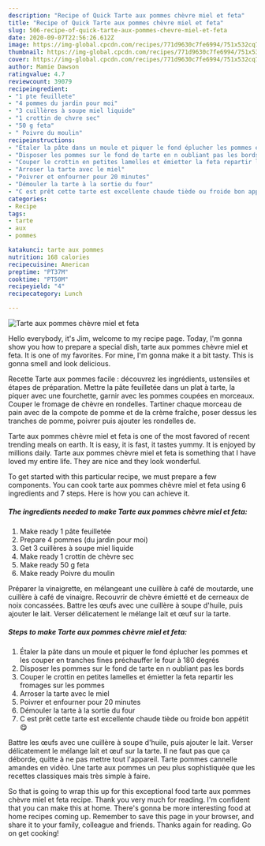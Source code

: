 ```yaml
---
description: "Recipe of Quick Tarte aux pommes chèvre miel et feta"
title: "Recipe of Quick Tarte aux pommes chèvre miel et feta"
slug: 506-recipe-of-quick-tarte-aux-pommes-chevre-miel-et-feta
date: 2020-09-07T22:56:26.612Z
image: https://img-global.cpcdn.com/recipes/771d9630c7fe6994/751x532cq70/tarte-aux-pommes-chevre-miel-et-feta-photo-principale-de-la-recette.jpg
thumbnail: https://img-global.cpcdn.com/recipes/771d9630c7fe6994/751x532cq70/tarte-aux-pommes-chevre-miel-et-feta-photo-principale-de-la-recette.jpg
cover: https://img-global.cpcdn.com/recipes/771d9630c7fe6994/751x532cq70/tarte-aux-pommes-chevre-miel-et-feta-photo-principale-de-la-recette.jpg
author: Mamie Dawson
ratingvalue: 4.7
reviewcount: 39079
recipeingredient:
- "1 pte feuillete"
- "4 pommes du jardin pour moi"
- "3 cuillères à soupe miel liquide"
- "1 crottin de chvre sec"
- "50 g feta"
- " Poivre du moulin"
recipeinstructions:
- "Étaler la pâte dans un moule et piquer le fond éplucher les pommes et les couper en tranches fines préchauffer le four à 180 degrés"
- "Disposer les pommes sur le fond de tarte en n oubliant pas les bords"
- "Couper le crottin en petites lamelles et émietter la feta repartir les fromages sur les pommes"
- "Arroser la tarte avec le miel"
- "Poivrer et enfourner pour 20 minutes"
- "Démouler la tarte à la sortie du four"
- "C est prêt cette tarte est excellente chaude tiède ou froide bon appétit 😋"
categories:
- Recipe
tags:
- tarte
- aux
- pommes

katakunci: tarte aux pommes 
nutrition: 168 calories
recipecuisine: American
preptime: "PT37M"
cooktime: "PT50M"
recipeyield: "4"
recipecategory: Lunch

---
```



![Tarte aux pommes chèvre miel et feta](https://img-global.cpcdn.com/recipes/771d9630c7fe6994/751x532cq70/tarte-aux-pommes-chevre-miel-et-feta-photo-principale-de-la-recette.jpg)

Hello everybody, it's Jim, welcome to my recipe page. Today, I'm gonna show you how to prepare a special dish, tarte aux pommes chèvre miel et feta. It is one of my favorites. For mine, I'm gonna make it a bit tasty. This is gonna smell and look delicious.

Recette Tarte aux pommes facile : découvrez les ingrédients, ustensiles et étapes de préparation. Mettre la pâte feuilletée dans un plat à tarte, la piquer avec une fourchette, garnir avec les pommes coupées en morceaux. Couper le fromage de chèvre en rondelles. Tartiner chaque morceau de pain avec de la compote de pomme et de la crème fraîche, poser dessus les tranches de pomme, poivrer puis ajouter les rondelles de.

Tarte aux pommes chèvre miel et feta is one of the most favored of recent trending meals on earth. It is easy, it is fast, it tastes yummy. It is enjoyed by millions daily. Tarte aux pommes chèvre miel et feta is something that I have loved my entire life. They are nice and they look wonderful.


To get started with this particular recipe, we must prepare a few components. You can cook tarte aux pommes chèvre miel et feta using 6 ingredients and 7 steps. Here is how you can achieve it.

<!--inarticleads1-->

##### The ingredients needed to make Tarte aux pommes chèvre miel et feta:

1. Make ready 1 pâte feuilletée
1. Prepare 4 pommes (du jardin pour moi)
1. Get 3 cuillères à soupe miel liquide
1. Make ready 1 crottin de chèvre sec
1. Make ready 50 g feta
1. Make ready  Poivre du moulin


Préparer la vinaigrette, en mélangeant une cuillère à café de moutarde, une cuillère à café de vinaigre. Recouvrir de chèvre émietté et de cerneaux de noix concassées. Battre les œufs avec une cuillère à soupe d&#39;huile, puis ajouter le lait. Verser délicatement le mélange lait et œuf sur la tarte. 

<!--inarticleads2-->

##### Steps to make Tarte aux pommes chèvre miel et feta:

1. Étaler la pâte dans un moule et piquer le fond éplucher les pommes et les couper en tranches fines préchauffer le four à 180 degrés
1. Disposer les pommes sur le fond de tarte en n oubliant pas les bords
1. Couper le crottin en petites lamelles et émietter la feta repartir les fromages sur les pommes
1. Arroser la tarte avec le miel
1. Poivrer et enfourner pour 20 minutes
1. Démouler la tarte à la sortie du four
1. C est prêt cette tarte est excellente chaude tiède ou froide bon appétit 😋


Battre les œufs avec une cuillère à soupe d&#39;huile, puis ajouter le lait. Verser délicatement le mélange lait et œuf sur la tarte. Il ne faut pas que ça déborde, quitte à ne pas mettre tout l&#39;appareil. Tarte pommes cannelle amandes en vidéo. Une tarte aux pommes un peu plus sophistiquée que les recettes classiques mais très simple à faire. 

So that is going to wrap this up for this exceptional food tarte aux pommes chèvre miel et feta recipe. Thank you very much for reading. I'm confident that you can make this at home. There's gonna be more interesting food at home recipes coming up. Remember to save this page in your browser, and share it to your family, colleague and friends. Thanks again for reading. Go on get cooking!
